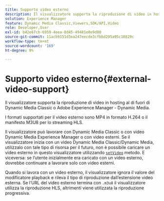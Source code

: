 ```yaml
---
title: Supporto video esterno
description: Il visualizzatore supporta la riproduzione di video in hosting al di fuori di Dynamic Media Classic o Adobe Experience Manager - Dynamic Media.
solution: Experience Manager
feature: Dynamic Media Classic,Viewers,SDK/API,Video
role: Developer,User
exl-id: b42e67cb-6959-4eea-8d45-49481e0e9d80
source-git-commit: 11acb9151d3ea247eecde3cfbbd295a95c10829c
workflow-type: tm+mt
source-wordcount: '169'
ht-degree: 0%

---
```


# Supporto video esterno{#external-video-support}

Il visualizzatore supporta la riproduzione di video in hosting al di fuori di Dynamic Media Classic o Adobe Experience Manager - Dynamic Media.

I formati supportati per il video esterno sono MP4 in formato H.264 o il manifesto M3U8 per lo streaming HLS.

Il visualizzatore può lavorare con Dynamic Media Classic o con video Dynamic Media Experience Manager o con video esterni. Se il visualizzatore inizia con un video Dynamic Media Classic/Dynamic Media, utilizzalo con tale tipo di risorsa per il futuro, non è possibile caricare un video esterno in questo visualizzatore utilizzando [ `setVideo`](../../c-html5-s7-aem-asset-viewers/c-html5-video-reference/c-html5-video-viewer-20-javascriptapiref/r-html5-video-viewer-20-javascriptapiref-setvideo.md#reference-85d3422d6ce64a36ac74827120b5a17c) metodo. E viceversa: se l’utente inizialmente era caricato con un video esterno, dovrebbe continuare a lavorare solo con video esterni.

Quando si lavora con un video esterno, il visualizzatore ignora il valore del modificatore playback e rileva il tipo di riproduzione dall’estensione video esterna. Se l’URL del video esterno termina con `.m3u8` il visualizzatore utilizza la riproduzione HLS, altrimenti viene utilizzata la riproduzione progressiva.
